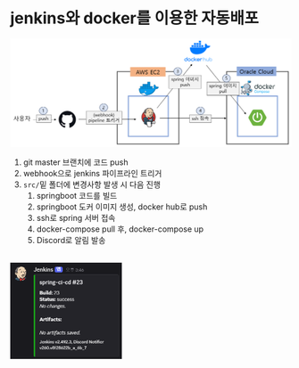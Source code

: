 # jenkins와 docker를 이용한 자동배포 

<img src="/readme_image/img.png" width="1000">


1. git master 브랜치에 코드 push
2. webhook으로 jenkins 파이프라인 트리거
3. `src/`밑 폴더에 변경사항 발생 시 다음 진행
    1. springboot 코드를 빌드
    2. springboot 도커 이미지 생성, docker hub로 push
    3. ssh로 spring 서버 접속
    4. docker-compose pull 후, docker-compose up
    5. Discord로 알림 발송

<br/>

<img src = "/readme_image/jenkins_discord_img.png" width=200/>
